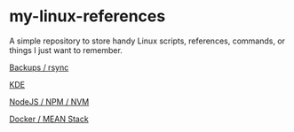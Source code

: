 # my-linux-references
A simple repository to store handy Linux scripts, references, commands, or things I just want to remember.

[Backups / rsync](pages/Backups_and_Rsync.md)

[KDE](pages/KDE.md)

[NodeJS / NPM / NVM](pages/NodeJS_NPM_NVM.md)

[Docker / MEAN Stack](pages/Docker_and_MEAN_Stack.md)
